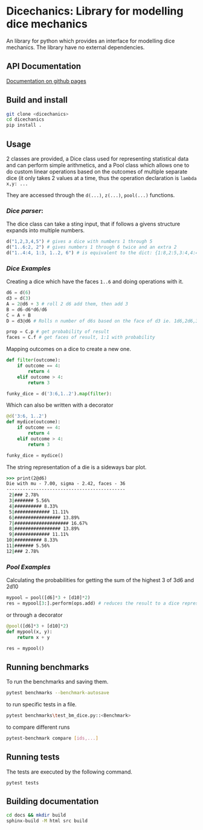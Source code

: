 # Dicechanics: Library for modelling dice mechanics
An library for python which provides an interface for modelling dice mechanics. The library have no external dependencies.

## API Documentation
[Documentation on github pages](https://daplhall.github.io/dicechanics)
## Build and install
```bash
git clone <dicechanics>
cd dicechanics
pip install .
```
## Usage
2 classes are provided, a Dice class used for representing statistical data and can perform simple arithmetics, and a Pool class which allows one to do custom linear operations based on the outcomes of multiple separate dice (it only takes 2 values at a time, thus the operation declaration is `lambda x,y: ...`

They are accessed through the `d(...)`, `z(...)`, `pool(...)` functions.

### *Dice parser*:
The dice class can take a sting input, that if follows a givens structure expands into multiple numbers.
```python
d("1,2,3,4,5") # gives a dice with numbers 1 through 5
d("1..6:2, 2") # gives numbers 1 through 6 twice and an extra 2
d("1..4:4, 1:3, 1..2, 6") # is equivalent to the dict: {1:8,2:5,3:4,4:4,6:1}
```

### *Dice Examples*
Creating a dice which have the faces `1..6` and doing operations with it.
```python
d6 = d(6)
d3 = d(3)
A = 2@d6 + 3 # roll 2 d6 add them, then add 3
B = d6-d6*d6/d6
C = A + B
D = d3@d6 # Rolls n number of d6s based on the face of d3 ie. 1d6,2d6,3d6

prop = C.p # get probability of result
faces = C.f # get faces of result, 1:1 with probability
```
Mapping outcomes on a dice to create a new one.
```python
def filter(outcome):
    if outcome == 4:
        return 4
    elif outcome > 4:
        return 3

funky_dice = d('3:6,1..2').map(filter):
```
Which can also be written with a decorator
```python
@d('3:6, 1..2')
def mydice(outcome):
    if outcome == 4:
        return 4
    elif outcome > 4:
        return 3

funky_dice = mydice()
```
The string representation of a die is a sideways bar plot.
```cmd
>>> print(2@d6)
Die with mu - 7.00, sigma - 2.42, faces - 36
--------------------------------------------
 2|### 2.78%
 3|####### 5.56%
 4|########## 8.33%
 5|############# 11.11%
 6|################# 13.89%
 7|#################### 16.67%
 8|################# 13.89%
 9|############# 11.11%
10|########## 8.33%
11|####### 5.56%
12|### 2.78%
```

### *Pool Examples*
Calculating the probabilities for getting the sum of the highest 3 of 3d6 and 2d10
```python
mypool = pool([d6]*3 + [d10]*2)
res = mypool[3:].perform(ops.add) # reduces the result to a dice representation
```
or through a decorator
```python
@pool([d6]*3 + [d10]*2)
def mypool(x, y):
    return x + y

res = mypool()
```


## Running benchmarks
To run the benchmarks and saving them.
```bash
pytest benchmarks --benchmark-autosave
```
to run specific tests in a file.
```bash
pytest benchmarks\test_bm_dice.py::<Benchmark>
```
to compare different runs
```bash
pytest-benchmark compare [ids,...]
```

## Running tests
The tests are executed by the following command.
```
pytest tests
```

## Building documentation
```bash
cd docs && mkdir build
sphinx-build -M html src build
```